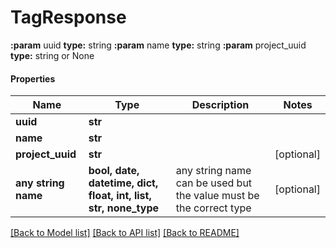 # TagResponse

**:param** uuid                                **type:** string **:param** name                                **type:** string **:param** project_uuid                        **type:** string or None

#### Properties
Name | Type | Description | Notes
------------ | ------------- | ------------- | -------------
**uuid** | **str** |  | 
**name** | **str** |  | 
**project_uuid** | **str** |  | [optional] 
**any string name** | **bool, date, datetime, dict, float, int, list, str, none_type** | any string name can be used but the value must be the correct type | [optional]

[[Back to Model list]](../README.md#documentation-for-models) [[Back to API list]](../README.md#documentation-for-api-endpoints) [[Back to README]](../README.md)

